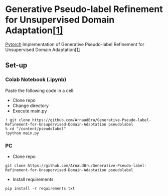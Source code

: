 # Generative Pseudo-label Refinement for Unsupervised Domain Adaptation[[1]](https://arxiv.org/pdf/2001.02950.pdf)

 [Pytorch](https://www.pytorch.org) Implementation of Generative Pseudo-label Refinement for Unsupervised Domain Adaptation[[1]](https://arxiv.org/pdf/2001.02950.pdf)

## Set-up

### Colab Notebook (.ipynb)

Paste the following code in a cell:

 - Clone repo
 - Change directory
 - Execute main.py
```
! git clone https://github.com/ArnaudBru/Generative-Pseudo-label-Refinement-for-Unsupervised-Domain-Adaptation pseudolabel
% cd "/content/pseudolabel"
!python main.py
```

### PC

 - Clone repo

```git clone https://github.com/ArnaudBru/Generative-Pseudo-label-Refinement-for-Unsupervised-Domain-Adaptation pseudolabel```

 - Install requirements
 
 ```pip install -r requirements.txt```


